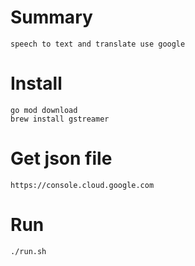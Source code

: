 # Summary
```
speech to text and translate use google
```

# Install
```shell
go mod download
brew install gstreamer
```

# Get json file
```
https://console.cloud.google.com
```

# Run
```shell
./run.sh
```
